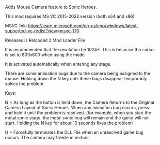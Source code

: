 Adds Mouse Camera feature to Sonic Heroes.

This mod requires MS VC 2015-2022 version (both x64 and x86)

MSVC link: https://learn.microsoft.com/en-us/cpp/windows/latest-supported-vc-redist?view=msvc-170

Releases is Reloaded 2 Mod Loader File

It is recommended that the resolution be 1024+. This is because the cursor is set to 800x600 when using the mode.

It is activated automatically when entering any stage.

There are some animation bugs due to the camera being assigned to the mouse. Holding down the N key until these bugs disappear temporarily solves the problem.

Keys:

N = As long as the button is held down, the Camera Returns to the Original Camera Layout of Sonic Heroes. When any animation bug occurs, press and hold it until the problem is resolved. (for example, when you start the metal sonic stage, the metal sonic bug will remain and the game will not start. Holding the N key for about 10 seconds fixes the problem)

U = Forcefully terminates the DLL File when an unresolved game bug occurs. The camera may freeze in mid-air.
